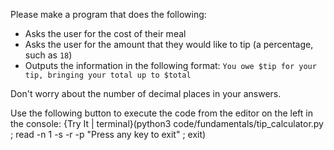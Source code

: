 Please make a program that does the following:

* Asks the user for the cost of their meal
* Asks the user for the amount that they would like to tip (a percentage, such as `18`)
* Outputs the information in the following format:
  ```You owe $tip for your tip, bringing your total up to $total```
  
Don't worry about the number of decimal places in your answers.

Use the following button to execute the code from the editor on the left in the console:
{Try It | terminal}(python3 code/fundamentals/tip_calculator.py ; read -n 1 -s -r -p "Press any key to exit" ; exit)
